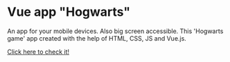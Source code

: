 # Vue app "Hogwarts"
An app for your mobile devices. Also big screen accessible. This 'Hogwarts game' app created with the help of HTML, CSS, JS and  Vue.js.

[Click here to check it!](https://mariazakharova0805.github.io/Hogwarts_vue.github.io/)
